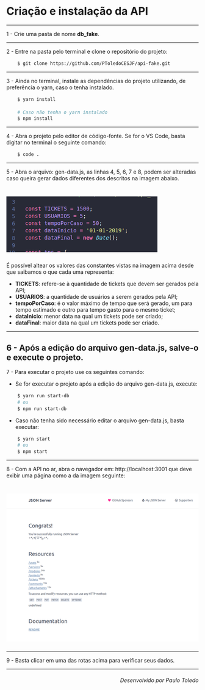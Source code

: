 # Criação e instalação da API
---

1 - Crie uma pasta de nome **db_fake**.

---
2 - Entre na pasta pelo terminal e clone o repositório do projeto:
```bash
    $ git clone https://github.com/PToledoCESJF/api-fake.git
```
---
3 - Ainda no terminal, instale as dependências do projeto utilizando, de preferência o yarn, caso o tenha instalado.
```bash
    $ yarn install

    # Caso não tenha o yarn instalado
    $ npm install
```
---
4 - Abra o projeto pelo editor de código-fonte. Se for o VS Code, basta digitar no terminal o seguinte comando:
```bash
    $ code .
```
---
5 - Abra o arquivo: gen-data.js, as linhas 4, 5, 6, 7 e 8, podem ser alteradas caso queira gerar dados diferentes dos descritos na imagem abaixo.
<h1>
    <img src="images/consts.png">
</h1>

É possível altear os valores das constantes vistas na imagem acima desde que saibamos o que cada uma representa:
- **TICKETS**: refere-se à quantidade de tickets que devem ser gerados pela API;
- **USUARIOS**: a quantidade de usuários a serem gerados pela API;
- **tempoPorCaso**: é o valor máximo de tempo que será gerado, um para tempo estimado e outro para tempo gasto para o mesmo ticket;
- **dataInicio**: menor data na qual um tickets pode ser criado;
- **dataFinal**: maior data na qual um tickets pode ser criado.

---
6 - Após a edição do arquivo gen-data.js, salve-o e execute o projeto.
---
7 - Para executar o projeto use os seguintes comando:

- Se for executar o projeto após a edição do arquivo gen-data.js, execute:
```bash
    $ yarn run start-db
    # ou
    $ npm run start-db
```

- Caso não tenha sido necessário editar o arquivo gen-data.js, basta executar:
```bash
    $ yarn start
    # ou
    $ npm start
```
---
8 - Com a API no ar, abra o navegador em: http://localhost:3001 que deve exibir uma página como a da imagem seguinte:
<h1>
    <img src="images/page.png">
</h1>

---
9 - Basta clicar em uma das rotas acima para verificar seus dados.

---

<h6 align="right"> 
    Desenvolvido por Paulo Toledo 
</h6>

